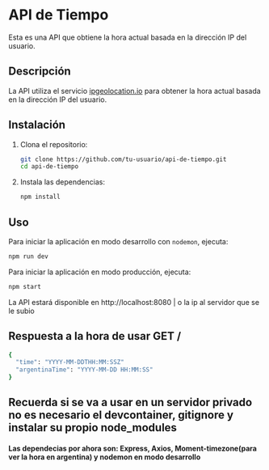 # API de Tiempo

Esta es una API que obtiene la hora actual basada en la dirección IP del usuario.

## Descripción

La API utiliza el servicio [ipgeolocation.io](https://ipgeolocation.io/) para obtener la hora actual basada en la dirección IP del usuario.

## Instalación

1. Clona el repositorio:
    ```sh
    git clone https://github.com/tu-usuario/api-de-tiempo.git
    cd api-de-tiempo
    ```

2. Instala las dependencias:
    ```sh
    npm install
    ```

## Uso

Para iniciar la aplicación en modo desarrollo con `nodemon`, ejecuta:
```sh
npm run dev
```
Para iniciar la aplicación en modo producción, ejecuta:
```sh
npm start
```
La API estará disponible en http://localhost:8080 | o la ip al servidor que se le subio

## Respuesta a la hora de usar GET /
```sh
{
  "time": "YYYY-MM-DDTHH:MM:SSZ"
  "argentinaTime": "YYYY-MM-DD HH:MM:SS"
}
```

## Recuerda si se va a usar en un servidor privado no es necesario el devcontainer, gitignore y instalar su propio node_modules

#### Las dependecias por ahora son: Express, Axios, Moment-timezone(para ver la hora en argentina) y nodemon en modo desarrollo

